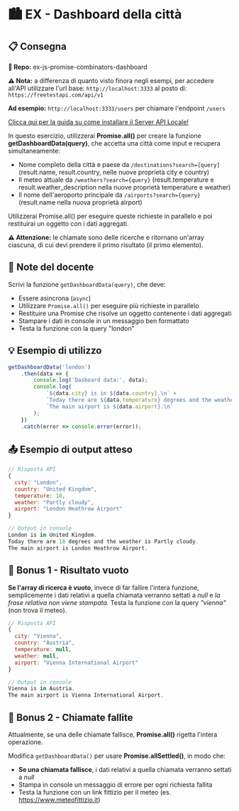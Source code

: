 # 🏙️ EX - Dashboard della città

## 📋 Consegna

**📁 Repo:** ex-js-promise-combinators-dashboard

**⚠️ Nota:** a differenza di quanto visto finora negli esempi, per accedere all'API utilizzare l'url base: `http://localhost:3333` al posto di: `https://freetestapi.com/api/v1`

**Ad esempio:** `http://localhost:3333/users` per chiamare l'endpoint `/users`

[Clicca qui per la guida su come installare il Server API Locale!](link-guida)

In questo esercizio, utilizzerai **Promise.all()** per creare la funzione **getDashboardData(query)**, che accetta una città come input e recupera simultaneamente:

* Nome completo della città e paese da `/destinations?search=[query]` (result.name, result.country, nelle nuove proprietà city e country)
* Il meteo attuale da `/weathers?search={query}` (result.temperature e result.weather_description nella nuove proprietà temperature e weather)
* Il nome dell'aeroporto principale da `/airports?search={query}` (result.name nella nuova proprietà airport)

Utilizzerai Promise.all() per eseguire queste richieste in parallelo e poi restituirai un oggetto con i dati aggregati.

**⚠️ Attenzione:** le chiamate sono delle ricerche e ritornano un'array ciascuna, di cui devi prendere il primo risultato (il primo elemento).

## 📝 Note del docente

Scrivi la funzione `getDashboardData(query)`, che deve:

* Essere asincrona (`async`)
* Utilizzare `Promise.all()` per eseguire più richieste in parallelo
* Restituire una Promise che risolve un oggetto contenente i dati aggregati
* Stampare i dati in console in un messaggio ben formattato
* Testa la funzione con la query "london"

## 💡 Esempio di utilizzo

```javascript
getDashboardData('london')
    .then(data => {
        console.log('Dasboard data:', data);
        console.log(
            `${data.city} is in ${data.country}.\n` +
            `Today there are ${data.temperature} degrees and the weather is ${data.weather}.\n`+
            `The main airport is ${data.airport}.\n`
        );
    })
    .catch(error => console.error(error));
```

## 📤 Esempio di output atteso

```javascript
// Risposta API
{
  city: "London",
  country: "United Kingdom",
  temperature: 18,
  weather: "Partly cloudy",
  airport: "London Heathrow Airport"
}

// Output in console
London is in United Kingdom. 
Today there are 18 degrees and the weather is Partly cloudy.
The main airport is London Heathrow Airport.
```

## 🎯 Bonus 1 - Risultato vuoto

**Se l'array di ricerca è vuoto**, invece di far fallire l'intera funzione, semplicemente i dati relativi a quella chiamata verranno settati a *null* e *la frase relativa non viene stampata.* Testa la funzione con la query *"vienna"* (non trova il meteo).

```javascript
// Risposta API
{
  city: "Vienna",
  country: "Austria",
  temperature: null,
  weather: null,
  airport: "Vienna International Airport"
}

// Output in console
Vienna is in Austria.
The main airport is Vienna International Airport.
```

## 🎯 Bonus 2 - Chiamate fallite

Attualmente, se una delle chiamate fallisce, **Promise.all()** rigetta l'intera operazione.

Modifica `getDashboardData()` per usare **Promise.allSettled()**, in modo che:

* **Se una chiamata fallisce**, i dati relativi a quella chiamata verranno settati a *null*
* Stampa in console un messaggio di errore per ogni richiesta fallita
* Testa la funzione con un link fittizio per il meteo (es. https://www.meteofittizio.it)
